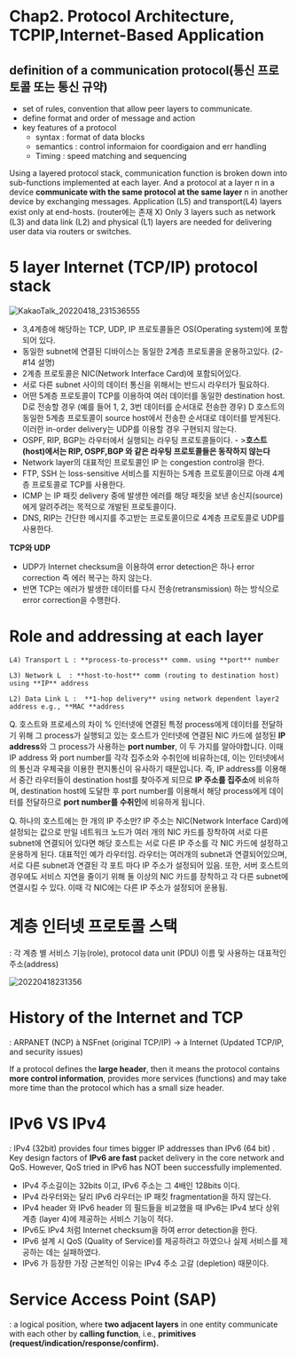  
# Chap2. Protocol Architecture, TCPIP,Internet-Based Application

## definition of a communication protocol(통신 프로토콜 또는 통신 규약)
- set of rules, convention that allow peer layers to communicate. 
- define format and order of message and action
- key features of a protocol 
    - syntax : format of data blocks
    - semantics : control informaion for coordigaion and err handling
    - Timing : speed matching and sequencing
    

Using a layered protocol stack, communication function is broken down into sub-functions implemented at each layer. 
And a protocol at a layer n in a device **communicate with the same protocol at the same layer** n in another device by exchanging messages. 
Application (L5) and transport(L4) layers exist only at end-hosts. (router에는 존재 X)
Only 3 layers such as network (L3) and data link (L2) and physical (L1) layers are needed for delivering user data via routers or switches.

# 5 layer Internet (TCP/IP) protocol stack                                                          
![KakaoTalk_20220418_231536555](https://user-images.githubusercontent.com/86418674/163821308-839d7505-39b3-42d3-9e94-7255d13ac7a1.jpg)

-  3,4계층에 해당하는 TCP, UDP, IP 프로토콜들은 OS(Operating system)에 포함되어 있다.
- 동일한 subnet에 연결된 디바이스는 동일한 2계층 프로토콜을 운용하고있다. (2-#14 설명)
- 2계층 프로토콜은 NIC(Network Interface Card)에 포함되어있다.
-  서로 다른 subnet 사이의 데이터 통신을 위해서는 반드시 라우터가 필요하다.
-  어떤 5계층 프로토콜이 TCP를 이용하여 여러 데이터를 동일한 destination host. D로 전송할 경우 (예를 들어 1, 2, 3번 데이터를 순서대로 전송한 경우) D 호스트의 동일한 5계층 프로토콜이 source host에서 전송한 순서대로 데이터를 받게된다. 이러한 in-order delivery는 UDP를 이용할 경우 구현되지 않는다.
- OSPF, RIP, BGP는 라우터에서 실행되는 라우팅 프로토콜들이다. - >**호스트(host)에서는 RIP, OSPF,BGP 와 같은 라우팅 프로토콜들은 동작하지 않는다**
- Network layer의 대표적인 프로토콜인 IP 는 congestion control을 한다. 
- FTP, SSH 는 loss-sensitive 서비스를 지원하는 5계층 프로토콜이므로 아래 4계층 프로토콜로 TCP를 사용한다.
- ICMP 는 IP 패킷 delivery 중에 발생한 에러를 해당 패킷을 보낸 송신지(source)에게 알려주려는 목적으로 개발된 프로토콜이다.
- DNS, RIP는 간단한 메시지를 주고받는 프로토콜이므로 4계층 프로토콜로 UDP를 사용한다.


**TCP와 UDP**

- UDP가 Internet checksum을 이용하여 error detection은 하나 error correction 즉 에러 복구는 하지 않는다. 
- 반면 TCP는 에러가 발생한 데이터를 다시 전송(retransmission) 하는 방식으로 error correction을 수행한다.

# Role and addressing at each layer

    L4) Transport L : **process-to-process** comm. using **port** number

    L3) Network L  : **host-to-host** comm (routing to destination host) using **IP** address

    L2) Data Link L :  **1-hop delivery** using network dependent layer2 address e.g., **MAC **address

Q. 호스트와 프로세스의 차이
% 인터넷에 연결된 특정 process에게 데이터를 전달하기 위해 그 process가 실행되고 있는 호스트가 인터넷에 연결된 NIC 카드에 설정된 **IP address**와 그 process가 사용하는 **port number**, 이 두 가지를 알아야합니다.  이때 IP address 와 port number를 각각 집주소와 수취인에 비유하는데, 이는 인터넷에서의 통신과 우체국을 이용한 편지통신이 유사하기 때문입니다. 즉, IP address를 이용해서 중간 라우터들이 destination host를 찾아주게 되므로 **IP 주소를 집주소**에 비유하며, destination host에 도달한 후 port number를 이용해서 해당 process에게 데이터를 전달하므로 **port number를 수취인**에 비유하게 됩니다. 

Q. 하나의 호스트에는 한 개의 IP 주소만?
IP 주소는 NIC(Network Interface Card)에 설정되는 값으로 만일 네트워크 노드가 여러 개의 NIC 카드를 장착하여 서로 다른 subnet에 연결되어 있다면 해당 호스트는 서로 다른 IP 주소를 각 NIC 카드에 설정하고 운용하게 된다.
대표적인 예가 라우터임. 라우터는 여러개의 subnet과 연결되어있으며, 서로 다른 subnet과 연결된 각 포트 마다 IP 주소가 설정되어 있음.
또한, 서버 호스트의 경우에도 서비스 지연을 줄이기 위해 둘 이상의 NIC 카드를 장착하고 각 다른 subnet에 연결시킬 수 있다. 이때 각 NIC에는 다른 IP 주소가 설정되어 운용됨.


# 계층 인터넷 프로토콜 스택
: 각 계층 별 서비스 기능(role), protocol data unit (PDU) 이름 및 사용하는 대표적인주소(address)

![20220418231356](https://user-images.githubusercontent.com/86418674/163820799-16dc6bbc-3306-42ca-84b3-6be512677748.png)



# History of the Internet and TCP 
: ARPANET (NCP) à NSFnet (original TCP/IP) -> à Internet (Updated TCP/IP, and security issues)

If a protocol defines the **large header**, then it means  the protocol
    contains **more control information**, provides more services (functions) and may take more time
    than the protocol which has a small size header.
    
    
# IPv6 VS  IPv4
: IPv4 (32bit) provides four times bigger IP addresses than IPv6 (64 bit) .
Key design factors of **IPv6 are fast** packet delivery in the core network and QoS. However, QoS tried in IPv6 has NOT been successfully implemented.

- IPv4 주소길이는 32bits 이고, IPv6 주소는 그 4배인 128bits 이다.
- IPv4 라우터와는 달리 IPv6 라우터는 IP 패킷 fragmentation을 하지 않는다.
- IPv4 header 와 IPv6 header 의 필드들을 비교했을 때 IPv6는 IPv4 보다 상위 계층 (layer 4)에 제공하는 서비스 기능이 적다.
- IPv6도 IPv4 처럼 Internet checksum을 하여 error detection을 한다. 
- IPv6 설계 시 QoS (Quality of Service)를 제공하려고 하였으나 실제 서비스를 제공하는 데는 실패하였다.
- IPv6 가 등장한 가장 근본적인 이유는 IPv4 주소 고갈 (depletion) 때문이다.

# Service Access Point (SAP)
: a logical position, where **two adjacent layers** in one entity communicate with each other by **calling function**, i.e., **primitives (request/indication/response/confirm).**
 
    

